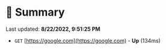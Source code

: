 # 📖 Summary
Last updated: **8/22/2022, 9:51:25 PM**

- `GET` [https://google.com](https://google.com) - **Up** (134ms)
